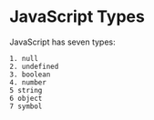# JavaScript Types

JavaScript has seven types:

    1. null
    2. undefined
    3. boolean
    4. number
    5 string
    6 object
    7 symbol